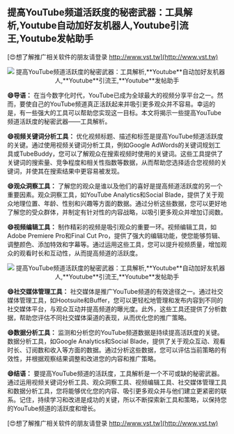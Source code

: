 ## **提高YouTube频道活跃度的秘密武器：工具解析,**Youtube**自动加好友机器人,**Youtube**引流王,**Youtube**发帖助手**

[😍想了解推广相关软件的朋友请登录 http://www.vst.tw](http://www.vst.tw)

 <center><img src="https://vst.tw/MP4/tuiguang/png/3.png" alt="提高YouTube频道活跃度的秘密武器：工具解析,**Youtube**自动加好友机器人,**Youtube**引流王,**Youtube**发帖助手"></center>

**😄导语：**
在当今数字化时代，YouTube已成为全球最大的视频分享平台之一。然而，要使自己的YouTube频道真正活跃起来并吸引更多观众并不容易。幸运的是，有一些强大的工具可以帮助您实现这一目标。本文将揭示一些提高YouTube频道活跃度的秘密武器——工具解析。

**😄视频关键词分析工具：**
优化视频标题、描述和标签是提高YouTube频道活跃度的关键。通过使用视频关键词分析工具，例如Google AdWords的关键词规划工具或TubeBuddy，您可以了解观众在搜索视频时使用的关键词。这些工具提供了关键词的搜索量、竞争程度和相关性指数等数据，从而帮助您选择适合您视频的关键词，并使其在搜索结果中更容易被发现。

**😄观众洞察工具：**
了解您的观众是谁以及他们的喜好是提高频道活跃度的另一个重要因素。观众洞察工具，如YouTube Analytics和Social Blade，提供了关于观众地理位置、年龄、性别和兴趣等方面的数据。通过分析这些数据，您可以更好地了解您的受众群体，并制定有针对性的内容战略，以吸引更多观众并增加订阅数。

**😄视频编辑工具：**
制作精彩的视频是吸引观众的重要一环。视频编辑工具，如Adobe Premiere Pro和Final Cut Pro，提供了强大的编辑功能，使您能够剪辑、调整颜色、添加特效和字幕等。通过运用这些工具，您可以提升视频质量，增加观众的观看时长和互动性，从而提高频道的活跃度。

 <center><img src="https://vst.tw/MP4/tuiguang/png/1.png" alt="提高YouTube频道活跃度的秘密武器：工具解析,**Youtube**自动加好友机器人,**Youtube**引流王,**Youtube**发帖助手"></center>

**😄社交媒体管理工具：**
社交媒体是推广YouTube频道的有效途径之一。通过社交媒体管理工具，如Hootsuite和Buffer，您可以更轻松地管理和发布内容到不同的社交媒体平台，与观众互动并提高频道的曝光度。此外，这些工具还提供了分析数据，帮助您评估不同社交媒体渠道的表现，从而优化您的推广策略。

**😄数据分析工具：**
监测和分析您的YouTube频道数据是持续提高活跃度的关键。数据分析工具，如Google Analytics和Social Blade，提供了关于观众互动、观看时长、订阅数和收入等方面的数据。通过分析这些数据，您可以评估当前策略的有效性，并根据观察结果调整和改进您的内容和推广策略。

**😄结语：**
要提高YouTube频道的活跃度，工具解析是一个不可或缺的秘密武器。通过运用视频关键词分析工具、观众洞察工具、视频编辑工具、社交媒体管理工具和数据分析工具，您将能够优化您的内容、吸引更多观众并与他们建立更紧密的联系。记住，持续学习和改进是成功的关键，所以不断探索新工具和策略，以保持您的YouTube频道的活跃度和增长。

[😍想了解推广相关软件的朋友请登录 http://www.vst.tw](http://www.vst.tw)



